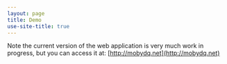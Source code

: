 ```yaml
---
layout: page
title: Demo
use-site-title: true
---
```


Note the current version of the web application is very much work in progress, but you can access it at: [http://mobydq.net](http://mobydq.net)
